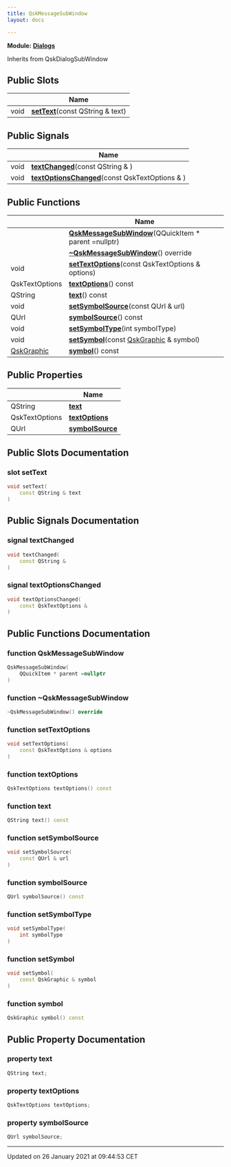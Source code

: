 ```yaml
---
title: QskMessageSubWindow
layout: docs

---
```



**Module:** **[Dialogs](/docs/modules/group___dialogs/)**



Inherits from QskDialogSubWindow

## Public Slots

|                | Name           |
| -------------- | -------------- |
| void | **[setText](/docs/classes/class_qsk_message_sub_window/#slot-settext)**(const QString & text) |

## Public Signals

|                | Name           |
| -------------- | -------------- |
| void | **[textChanged](/docs/classes/class_qsk_message_sub_window/#signal-textchanged)**(const QString & ) |
| void | **[textOptionsChanged](/docs/classes/class_qsk_message_sub_window/#signal-textoptionschanged)**(const QskTextOptions & ) |

## Public Functions

|                | Name           |
| -------------- | -------------- |
| | **[QskMessageSubWindow](/docs/classes/class_qsk_message_sub_window/#function-qskmessagesubwindow)**(QQuickItem * parent =nullptr) |
| | **[~QskMessageSubWindow](/docs/classes/class_qsk_message_sub_window/#function-~qskmessagesubwindow)**() override |
| void | **[setTextOptions](/docs/classes/class_qsk_message_sub_window/#function-settextoptions)**(const QskTextOptions & options) |
| QskTextOptions | **[textOptions](/docs/classes/class_qsk_message_sub_window/#function-textoptions)**() const |
| QString | **[text](/docs/classes/class_qsk_message_sub_window/#function-text)**() const |
| void | **[setSymbolSource](/docs/classes/class_qsk_message_sub_window/#function-setsymbolsource)**(const QUrl & url) |
| QUrl | **[symbolSource](/docs/classes/class_qsk_message_sub_window/#function-symbolsource)**() const |
| void | **[setSymbolType](/docs/classes/class_qsk_message_sub_window/#function-setsymboltype)**(int symbolType) |
| void | **[setSymbol](/docs/classes/class_qsk_message_sub_window/#function-setsymbol)**(const [QskGraphic](/docs/classes/class_qsk_graphic/) & symbol) |
| [QskGraphic](/docs/classes/class_qsk_graphic/) | **[symbol](/docs/classes/class_qsk_message_sub_window/#function-symbol)**() const |

## Public Properties

|                | Name           |
| -------------- | -------------- |
| QString | **[text](/docs/classes/class_qsk_message_sub_window/#property-text)**  |
| QskTextOptions | **[textOptions](/docs/classes/class_qsk_message_sub_window/#property-textoptions)**  |
| QUrl | **[symbolSource](/docs/classes/class_qsk_message_sub_window/#property-symbolsource)**  |

## Public Slots Documentation

### slot setText

```cpp
void setText(
    const QString & text
)
```


## Public Signals Documentation

### signal textChanged

```cpp
void textChanged(
    const QString & 
)
```


### signal textOptionsChanged

```cpp
void textOptionsChanged(
    const QskTextOptions & 
)
```


## Public Functions Documentation

### function QskMessageSubWindow

```cpp
QskMessageSubWindow(
    QQuickItem * parent =nullptr
)
```


### function ~QskMessageSubWindow

```cpp
~QskMessageSubWindow() override
```


### function setTextOptions

```cpp
void setTextOptions(
    const QskTextOptions & options
)
```


### function textOptions

```cpp
QskTextOptions textOptions() const
```


### function text

```cpp
QString text() const
```


### function setSymbolSource

```cpp
void setSymbolSource(
    const QUrl & url
)
```


### function symbolSource

```cpp
QUrl symbolSource() const
```


### function setSymbolType

```cpp
void setSymbolType(
    int symbolType
)
```


### function setSymbol

```cpp
void setSymbol(
    const QskGraphic & symbol
)
```


### function symbol

```cpp
QskGraphic symbol() const
```


## Public Property Documentation

### property text

```cpp
QString text;
```


### property textOptions

```cpp
QskTextOptions textOptions;
```


### property symbolSource

```cpp
QUrl symbolSource;
```


-------------------------------

Updated on 26 January 2021 at 09:44:53 CET
